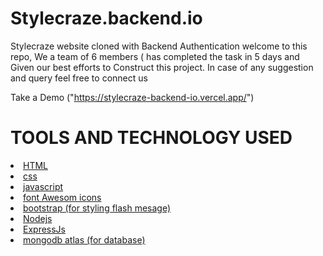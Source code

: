 # Stylecraze.backend.io

Stylecraze website cloned with Backend Authentication
welcome to this repo,
We a team of 6 members ( has completed the task in 5 days and Given our best efforts to Construct this project.
In case of any suggestion and query feel free to connect us

Take a Demo ("https://stylecraze-backend-io.vercel.app/")

<h1>TOOLS AND TECHNOLOGY USED </h1>
<u>
  <li>HTML</li> 
  <li>css</li>
  <li>javascript</li>
  <li>font Awesom icons</li>
<li>bootstrap (for styling flash mesage)</li>
  <li>Nodejs</li>
  <li>ExpressJs</li>
  <li>mongodb atlas (for database)</li>
  
  </ul>


